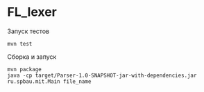 # FL_lexer

Запуск тестов

```
mvn test
```

Сборка и запуск

```
mvn package
java -cp target/Parser-1.0-SNAPSHOT-jar-with-dependencies.jar ru.spbau.mit.Main file_name
```
